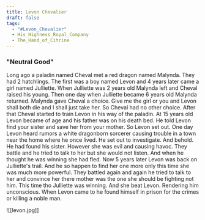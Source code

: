 ```yaml
---
title: Levon Chevalier
draft: false
tags:
  - "#Levon_Chevalier"
  - His_Highness_Royal_Company
  - The_Hand_of_Citrine
---
```


### "Neutral Good"

Long ago a paladin named Cheval met a red dragon named Malynda. They had 2 hatchlings. The first was a boy named Levon and 4 years later came a girl named Julliette. When Julliette was 2 years old Malynda left and Cheval raised his young. Then one day when Julliette became 6 years old Malynda returned. Malynda gave Cheval a choice. Give me the girl or you and Levon shall both die and I shall just take her. So Cheval had no other choice. After that Cheval started to train Levon in his way of the paladin. At 15 years old Levon became of age and his father was on his death bed. He told Levon find your sister and save her from your mother. So Levon set out. One day Levon heard rumors a white dragonborn sorcerer causing trouble in a town near the home where he once lived. He set out to investigate. And behold. He had found his sister. However she was evil and causing havoc. They battle and he tried to talk to her but she would not listen. And when he thought he was winning she had fled. Now 5 years later Levon was back on Julliette's trail. And he so happen to find her one more only this time she was much more powerful. They battled again and again he tried to talk to her and convince her there mother was the one she should be fighting not him. This time tho Julliette was winning. And she beat Levon. Rendering him unconscious. When Levon came to he found himself in prison for the crimes or killing a noble man.

![[levon.jpg]]